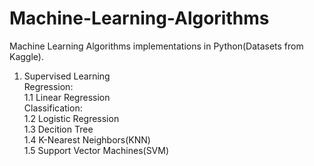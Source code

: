 # Machine-Learning-Algorithms

Machine Learning Algorithms implementations in Python(Datasets from Kaggle).
                                  
1. Supervised Learning                                                  
          Regression:                                                  
               1.1 Linear Regression                                                  
          Classification:                                                        
               1.2 Logistic Regression                                                  
               1.3 Decition Tree                                                  
               1.4 K-Nearest Neighbors(KNN)                                                  
               1.5 Support Vector Machines(SVM)                                                  
        
 

